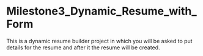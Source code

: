 # Milestone3_Dynamic_Resume_with_Form
This is a dynamic resume builder project in which you will be asked to put details for the resume and after it the resume will be created.
